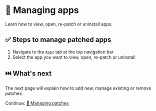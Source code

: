 # 🧰 Managing apps

Learn how to view, open, re-patch or uninstall apps.

## ✅ Steps to manage patched apps

1. Navigate to the `Apps` tab at the top navigation bar
2. Select the app you want to view, open, re-patch or uninstall

## ⏭️ What's next

The next page will explain how to add new, manage existing or remove patches.

Continue: [🧩 Managing patches](2_3_managing_patches.md)

